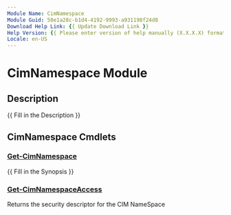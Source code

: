 ```yaml
---
Module Name: CimNamespace
Module Guid: 50e1a28c-b1d4-4192-9993-a931198f24d8
Download Help Link: {{ Update Download Link }}
Help Version: {{ Please enter version of help manually (X.X.X.X) format }}
Locale: en-US
---
```


# CimNamespace Module
## Description
{{ Fill in the Description }}

## CimNamespace Cmdlets
### [Get-CimNamespace](Get-CimNamespace.md)
{{ Fill in the Synopsis }}

### [Get-CimNamespaceAccess](Get-CimNamespaceAccess.md)
Returns the security descriptor for the CIM NameSpace

